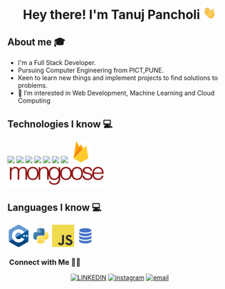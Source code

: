 <!--- -
- 👋 Hi,I am Tanuj Pancholi
- 👀 I’m interested in Web Development, Machine Learning and Cloud Computing
- 🌱 I’m currently pursuing my bachelor's degree in Computer Engineering from PICT, PUNE
 💞️ I’m looking to collaborate on ...
- 📫 How to reach me ...  --->

<!---
tanuj-22/tanuj-22 is a ✨ special ✨ repository because its `README.md` (this file) appears on your GitHub profile.
You can click the Preview link to take a look at your changes.
--->
<h1 align="center">Hey there! I'm Tanuj Pancholi <img src="https://raw.githubusercontent.com/ABSphreak/ABSphreak/master/gifs/Hi.gif" width="30px"></h1>


## About me :mortar_board:
-  I'm a Full Stack Developer.
-  Pursuing Computer Engineering from PICT,PUNE.
- Keen to learn new things and implement projects to find solutions to problems.
- 👀 I’m interested in Web Development, Machine Learning and Cloud Computing

## Technologies I know :computer:
<code><a href="https://reactjs.org/" target="_blank"><img height="50" src="https://www.vectorlogo.zone/logos/reactjs/reactjs-ar21.svg"></a></code>
<code><a href="https://nodejs.org/en/" target="_blank"><img height="50" src="https://www.vectorlogo.zone/logos/nodejs/nodejs-icon.svg"></a></code>
<code><a href="https://www.mongodb.com/" target="_blank"><img height="50" src="https://www.vectorlogo.zone/logos/mongodb/mongodb-ar21.svg"></a></code>
<code><a href="https:#" target="_blank"><img height="50" src="https://www.vectorlogo.zone/logos/w3_html5/w3_html5-ar21.svg"></a></code>
<code><a href="https://getbootstrap.com/" target="_blank"><img height="50" src="https://www.vectorlogo.zone/logos/getbootstrap/getbootstrap-icon.svg"></a></code>
<code><a href="https://git-scm.com//" target="_blank"><img height="50" src="https://www.vectorlogo.zone/logos/git-scm/git-scm-ar21.svg"></a></code>
<code><a href="https://www.mysql.com/" target="_blank"><img height="50" src="https://www.vectorlogo.zone/logos/mysql/mysql-ar21.svg"></a></code>
<code><a href="https:#" target="_blank"><img height="50" src="https://raw.githubusercontent.com/github/explore/80688e429a7d4ef2fca1e82350fe8e3517d3494d/topics/firebase/firebase.png"></a>
</code><code><a href="https:#" target="_blank"><img height="50" src="https://github.com/MarioTerron/logo-images/blob/master/logos/mongoose.png"></a></code>

## Languages I know :computer:
<img align="left" width="50px" src="https://raw.githubusercontent.com/github/explore/80688e429a7d4ef2fca1e82350fe8e3517d3494d/topics/cpp/cpp.png"></code>
<img align="left" alt="Python" width="50px" src="https://raw.githubusercontent.com/github/explore/80688e429a7d4ef2fca1e82350fe8e3517d3494d/topics/python/python.png" />
<img align="left" width="50px" src="https://raw.githubusercontent.com/github/explore/80688e429a7d4ef2fca1e82350fe8e3517d3494d/topics/javascript/javascript.png">

<img align="left" alt="SQL" width="50px" src="https://raw.githubusercontent.com/github/explore/80688e429a7d4ef2fca1e82350fe8e3517d3494d/topics/sql/sql.png" />

<br/>




<br/>


<br/>

<h3>  &nbsp;Connect with Me 🤝🏻</h3>

<p align="center">
<a href="https://www.linkedin.com/in/tanuj-pancholi-ts-220869/"><img alt="LINKEDIN" src="https://www.vectorlogo.zone/logos/linkedin/linkedin-icon.svg"></a> 
 <a href="https://www.instagram.com/tanuj.pancholi/"><img alt="instagram" src="https://www.vectorlogo.zone/logos/instagram/instagram-icon.svg"></a> 
 <a href="mailto:pancholi.tanuj8@gmail.com"><img alt="email" src="https://www.vectorlogo.zone/logos/gmail/gmail-icon.svg"></a>


</p>
